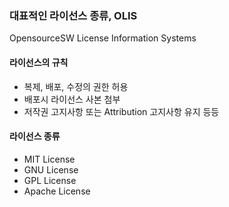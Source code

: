 ### 대표적인 라이선스 종류, OLIS
OpensourceSW License Information Systems

#### 라이선스의 규칙
- 복제, 배포, 수정의 권한 허용
- 배포시 라이선스 사본 첨부
- 저작권 고지사항 또는 Attribution 고지사항 유지
등등

#### 라이선스 종류
- MIT License
- GNU License
- GPL License
- Apache License
